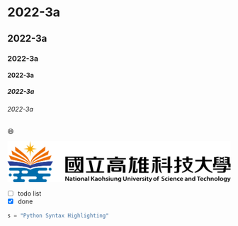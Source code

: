 # 2022-3a
## 2022-3a
### 2022-3a
#### 2022-3a
##### 2022-3a
###### 2022-3a

😄

![](nkust.png "nkust")

- [ ] todo list
- [x] done

```python
s = "Python Syntax Highlighting"
